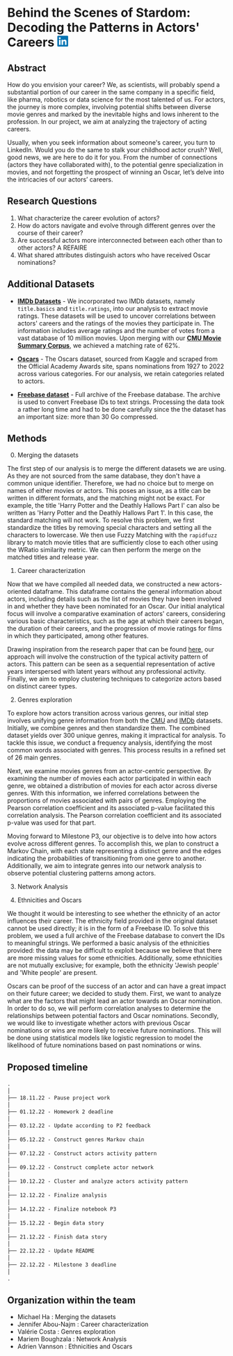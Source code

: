 # Behind the Scenes of Stardom: Decoding the Patterns in Actors' Careers  <img src="Data/Images/LinkedIn_logo_initials.png" alt="LinkedIn Logo" width="25" height="25">

## Abstract
How do you envision your career? We, as scientists, will probably spend a substantial portion of our career in the same company in a specific field, like pharma, robotics or data science for the most talented of us. For actors, the journey is more complex, involving potential shifts between diverse movie genres and marked by the inevitable highs and lows inherent to the profession. In our project, we aim at analyzing the trajectory of acting careers. 

Usually, when you seek information about someone's career, you turn to LinkedIn. Would you do the same to stalk your childhood actor crush? Well, good news, we are here to do it for you. From the number of connections (actors they have collaborated with), to the potential genre specialization in movies, and not forgetting the prospect of winning an Oscar, let’s delve into the intricacies of our actors’ careers. 

## Research Questions

1.	What characterize the career evolution of actors?
2.	How do actors navigate and evolve through different genres over the course of their career? 
3.	Are successful actors more interconnected between each other than to other actors? A REFAIRE
4.	What shared attributes distinguish actors who have received Oscar nominations?

## Additional Datasets 

- [**IMDb Datasets**](https://www.imdb.com/interfaces/) - We incorporated two IMDb datasets, namely `title.basics` and `title.ratings`, into our analysis to extract movie ratings. These datasets will be used to uncover correlations between actors' careers and the ratings of the movies they participate in. The information includes average ratings and the number of votes from a vast database of 10 million movies. Upon merging with our [**CMU Movie Summary Corpus**](http://www.cs.cmu.edu/~ark/personas/), we achieved a matching rate of 62%.

- [**Oscars**](https://www.kaggle.com/datasets/unanimad/the-oscar-award) - The Oscars dataset, sourced from Kaggle and scraped from the Official Academy Awards site, spans nominations from $1927$ to $2022$ across various categories. For our analysis, we retain categories related to actors.

- [**Freebase dataset**](https://developers.google.com/freebase) - Full archive of the Freebase database. The archive is used to convert Freebase IDs to text strings. Processing the data took a rather long time and had to be done carefully since the the dataset has an important size: more than 30 Go compressed.

## Methods

0. Merging the datasets

The first step of our analysis is to merge the different datasets we are using. As they are not sourced from the same database, they don't have a common unique identifier. Therefore, we had no choice but to merge on names of either movies or actors. This poses an issue, as a title can be written in different formats, and the matching might not be exact. For example, the title 'Harry Potter and the Deathly Hallows Part I' can also be written as 'Harry Potter and the Deathly Hallows Part 1'. In this case, the standard matching will not work. To resolve this problem, we first standardize the titles by removing special characters and setting all the characters to lowercase. We then use Fuzzy Matching with the `rapidfuzz` library to match movie titles that are sufficiently close to each other using the WRatio similarity metric. We can then perform the merge on the matched titles and release year.

1. Career characterization

Now that we have compiled all needed data, we constructed a new actors-oriented dataframe. This dataframe contains the general information about actors, including details such as the list of movies they have been involved in and whether they have been nominated for an Oscar. Our initial analytical focus will involve a comparative examination of actors' careers, considering various basic characteristics, such as the age at which their careers began, the duration of their careers, and the progression of movie ratings for films in which they participated, among other features.

Drawing inspiration from the research paper that can be found [here](https://www.nature.com/articles/s41467-019-10213-0), our approach will involve the construction of the typical activity pattern of actors. This pattern can be seen as a sequential representation of active years interspersed with latent years without any professional activity. Finally, we aim to employ clustering techniques to categorize actors based on distinct career types.

2. Genres exploration

To explore how actors transition across various genres, our initial step involves unifying genre information from both the [CMU](http://www.cs.cmu.edu/~ark/personas/) and [IMDb](https://www.imdb.com/interfaces/) datasets. Initially, we combine genres and then standardize them. The combined dataset yields over 300 unique genres, making it impractical for analysis. To tackle this issue, we conduct a frequency analysis, identifying the most common words associated with genres. This process results in a refined set of 26 main genres.

Next, we examine movies genres from an actor-centric perspective. By examining the number of movies each actor participated in within each genre, we obtained a distribution of movies for each actor across diverse genres. With this information, we inferred correlations between the proportions of movies associated with pairs of genres. Employing the Pearson correlation coefficient and its associated p-value facilitated this correlation analysis. The Pearson correlation coefficient and its associated p-value was used for that part. 

Moving forward to Milestone P3, our objective is to delve into how actors evolve across different genres. To accomplish this, we plan to construct a Markov Chain, with each state representing a distinct genre and the edges indicating the probabilities of transitioning from one genre to another. Additionally, we aim to integrate genres into our network analysis to observe potential clustering patterns among actors.

3. Network Analysis



4. Ethnicities and Oscars

We thought it would be interesting to see whether the ethnicity of an actor influences their career. The ethnicity field provided in the original dataset cannot be used directly; it is in the form of a Freebase ID. To solve this problem, we used a full archive of the Freebase database to convert the IDs to meaningful strings. We performed a basic analysis of the ethnicities provided: the data may be difficult to exploit because we believe that there are more missing values for some ethnicities. Additionally, some ethnicities are not mutually exclusive; for example, both the ethnicity 'Jewish people' and 'White people' are present.

Oscars can be proof of the success of an actor and can have a great impact on their future career; we decided to study them. First, we want to analyze what are the factors that might lead an actor towards an Oscar nomination. In order to do so, we will perform correlation analyses to determine the relationships between potential factors and Oscar nominations. Secondly, we would like to investigate whether actors with previous Oscar nominations or wins are more likely to receive future nominations. This will be done using statistical models like logistic regression to model the likelihood of future nominations based on past nominations or wins.

## Proposed timeline

```
.
│  
├── 18.11.22 - Pause project work
│  
├── 01.12.22 - Homework 2 deadline
│  
├── 03.12.22 - Update according to P2 feedback 
│    
├── 05.12.22 - Construct genres Markov chain 
│  
├── 07.12.22 - Construct actors activity pattern
│  
├── 09.12.22 - Construct complete actor network 
│  
├── 10.12.22 - Cluster and analyze actors activity pattern
│  
├── 12.12.22 - Finalize analysis
│   
├── 14.12.22 - Finalize notebook P3
│  
├── 15.12.22 - Begin data story
│  
├── 21.12.22 - Finish data story
│  
├── 22.12.22 - Update README
│  
├── 22.12.22 - Milestone 3 deadline
│ 
.
```

## Organization within the team

- Michael Ha : Merging the datasets
- Jennifer Abou-Najm : Career characterization
- Valérie Costa : Genres exploration
- Mariem Boughzala :  Network Analysis
- Adrien Vannson : Ethnicities and Oscars




